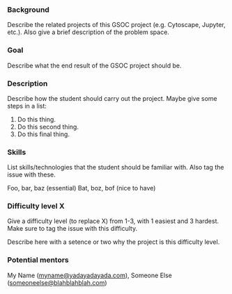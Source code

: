 ### Background

Describe the related projects of this GSOC project (e.g. Cytoscape, Jupyter, etc.).  Also give a brief description of the problem space.

### Goal

Describe what the end result of the GSOC project should be.

### Description

Describe how the student should carry out the project.  Maybe give some steps in a list:

1. Do this thing.
1. Do this second thing.
1. Do this final thing.

### Skills

List skills/technologies that the student should be familiar with.  Also tag the issue with these.

Foo, bar, baz (essential)
Bat, boz, bof (nice to have)

### Difficulty level X

Give a difficulty level (to replace X) from 1-3, with 1 easiest and 3 hardest.  Make sure to tag the issue with this difficulty.

Describe here with a setence or two why the project is this difficulty level.

### Potential mentors

My Name (myname@yadayadayada.com), Someone Else (someoneelse@blahblahblah.com)
